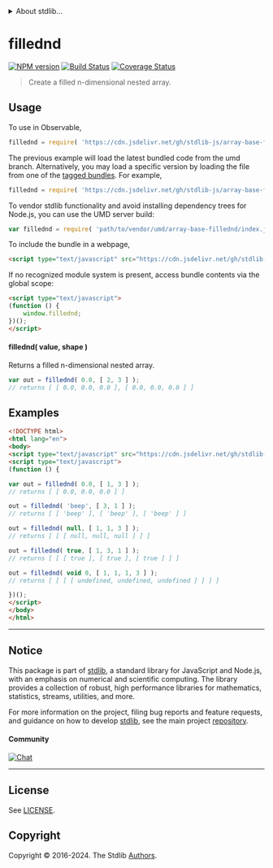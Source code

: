 <!--

@license Apache-2.0

Copyright (c) 2023 The Stdlib Authors.

Licensed under the Apache License, Version 2.0 (the "License");
you may not use this file except in compliance with the License.
You may obtain a copy of the License at

   http://www.apache.org/licenses/LICENSE-2.0

Unless required by applicable law or agreed to in writing, software
distributed under the License is distributed on an "AS IS" BASIS,
WITHOUT WARRANTIES OR CONDITIONS OF ANY KIND, either express or implied.
See the License for the specific language governing permissions and
limitations under the License.

-->


<details>
  <summary>
    About stdlib...
  </summary>
  <p>We believe in a future in which the web is a preferred environment for numerical computation. To help realize this future, we've built stdlib. stdlib is a standard library, with an emphasis on numerical and scientific computation, written in JavaScript (and C) for execution in browsers and in Node.js.</p>
  <p>The library is fully decomposable, being architected in such a way that you can swap out and mix and match APIs and functionality to cater to your exact preferences and use cases.</p>
  <p>When you use stdlib, you can be absolutely certain that you are using the most thorough, rigorous, well-written, studied, documented, tested, measured, and high-quality code out there.</p>
  <p>To join us in bringing numerical computing to the web, get started by checking us out on <a href="https://github.com/stdlib-js/stdlib">GitHub</a>, and please consider <a href="https://opencollective.com/stdlib">financially supporting stdlib</a>. We greatly appreciate your continued support!</p>
</details>

# fillednd

[![NPM version][npm-image]][npm-url] [![Build Status][test-image]][test-url] [![Coverage Status][coverage-image]][coverage-url] <!-- [![dependencies][dependencies-image]][dependencies-url] -->

> Create a filled n-dimensional nested array.

<!-- Section to include introductory text. Make sure to keep an empty line after the intro `section` element and another before the `/section` close. -->

<section class="intro">

</section>

<!-- /.intro -->

<!-- Package usage documentation. -->



<section class="usage">

## Usage

To use in Observable,

```javascript
fillednd = require( 'https://cdn.jsdelivr.net/gh/stdlib-js/array-base-fillednd@umd/browser.js' )
```
The previous example will load the latest bundled code from the umd branch. Alternatively, you may load a specific version by loading the file from one of the [tagged bundles](https://github.com/stdlib-js/array-base-fillednd/tags). For example,

```javascript
fillednd = require( 'https://cdn.jsdelivr.net/gh/stdlib-js/array-base-fillednd@v0.2.1-umd/browser.js' )
```

To vendor stdlib functionality and avoid installing dependency trees for Node.js, you can use the UMD server build:

```javascript
var fillednd = require( 'path/to/vendor/umd/array-base-fillednd/index.js' )
```

To include the bundle in a webpage,

```html
<script type="text/javascript" src="https://cdn.jsdelivr.net/gh/stdlib-js/array-base-fillednd@umd/browser.js"></script>
```

If no recognized module system is present, access bundle contents via the global scope:

```html
<script type="text/javascript">
(function () {
    window.fillednd;
})();
</script>
```

#### fillednd( value, shape )

Returns a filled n-dimensional nested array.

```javascript
var out = fillednd( 0.0, [ 2, 3 ] );
// returns [ [ 0.0, 0.0, 0.0 ], [ 0.0, 0.0, 0.0 ] ]
```

</section>

<!-- /.usage -->

<!-- Package usage notes. Make sure to keep an empty line after the `section` element and another before the `/section` close. -->

<section class="notes">

</section>

<!-- /.notes -->

<!-- Package usage examples. -->

<section class="examples">

## Examples

<!-- eslint no-undef: "error" -->

```html
<!DOCTYPE html>
<html lang="en">
<body>
<script type="text/javascript" src="https://cdn.jsdelivr.net/gh/stdlib-js/array-base-fillednd@umd/browser.js"></script>
<script type="text/javascript">
(function () {

var out = fillednd( 0.0, [ 1, 3 ] );
// returns [ [ 0.0, 0.0, 0.0 ] ]

out = fillednd( 'beep', [ 3, 1 ] );
// returns [ [ 'beep' ], [ 'beep' ], [ 'beep' ] ]

out = fillednd( null, [ 1, 1, 3 ] );
// returns [ [ [ null, null, null ] ] ]

out = fillednd( true, [ 1, 3, 1 ] );
// returns [ [ [ true ], [ true ], [ true ] ] ]

out = fillednd( void 0, [ 1, 1, 1, 3 ] );
// returns [ [ [ [ undefined, undefined, undefined ] ] ] ]

})();
</script>
</body>
</html>
```

</section>

<!-- /.examples -->

<!-- Section to include cited references. If references are included, add a horizontal rule *before* the section. Make sure to keep an empty line after the `section` element and another before the `/section` close. -->

<section class="references">

</section>

<!-- /.references -->

<!-- Section for related `stdlib` packages. Do not manually edit this section, as it is automatically populated. -->

<section class="related">

</section>

<!-- /.related -->

<!-- Section for all links. Make sure to keep an empty line after the `section` element and another before the `/section` close. -->


<section class="main-repo" >

* * *

## Notice

This package is part of [stdlib][stdlib], a standard library for JavaScript and Node.js, with an emphasis on numerical and scientific computing. The library provides a collection of robust, high performance libraries for mathematics, statistics, streams, utilities, and more.

For more information on the project, filing bug reports and feature requests, and guidance on how to develop [stdlib][stdlib], see the main project [repository][stdlib].

#### Community

[![Chat][chat-image]][chat-url]

---

## License

See [LICENSE][stdlib-license].


## Copyright

Copyright &copy; 2016-2024. The Stdlib [Authors][stdlib-authors].

</section>

<!-- /.stdlib -->

<!-- Section for all links. Make sure to keep an empty line after the `section` element and another before the `/section` close. -->

<section class="links">

[npm-image]: http://img.shields.io/npm/v/@stdlib/array-base-fillednd.svg
[npm-url]: https://npmjs.org/package/@stdlib/array-base-fillednd

[test-image]: https://github.com/stdlib-js/array-base-fillednd/actions/workflows/test.yml/badge.svg?branch=v0.2.1
[test-url]: https://github.com/stdlib-js/array-base-fillednd/actions/workflows/test.yml?query=branch:v0.2.1

[coverage-image]: https://img.shields.io/codecov/c/github/stdlib-js/array-base-fillednd/main.svg
[coverage-url]: https://codecov.io/github/stdlib-js/array-base-fillednd?branch=main

<!--

[dependencies-image]: https://img.shields.io/david/stdlib-js/array-base-fillednd.svg
[dependencies-url]: https://david-dm.org/stdlib-js/array-base-fillednd/main

-->

[chat-image]: https://img.shields.io/gitter/room/stdlib-js/stdlib.svg
[chat-url]: https://app.gitter.im/#/room/#stdlib-js_stdlib:gitter.im

[stdlib]: https://github.com/stdlib-js/stdlib

[stdlib-authors]: https://github.com/stdlib-js/stdlib/graphs/contributors

[umd]: https://github.com/umdjs/umd
[es-module]: https://developer.mozilla.org/en-US/docs/Web/JavaScript/Guide/Modules

[deno-url]: https://github.com/stdlib-js/array-base-fillednd/tree/deno
[deno-readme]: https://github.com/stdlib-js/array-base-fillednd/blob/deno/README.md
[umd-url]: https://github.com/stdlib-js/array-base-fillednd/tree/umd
[umd-readme]: https://github.com/stdlib-js/array-base-fillednd/blob/umd/README.md
[esm-url]: https://github.com/stdlib-js/array-base-fillednd/tree/esm
[esm-readme]: https://github.com/stdlib-js/array-base-fillednd/blob/esm/README.md
[branches-url]: https://github.com/stdlib-js/array-base-fillednd/blob/main/branches.md

[stdlib-license]: https://raw.githubusercontent.com/stdlib-js/array-base-fillednd/main/LICENSE

</section>

<!-- /.links -->
